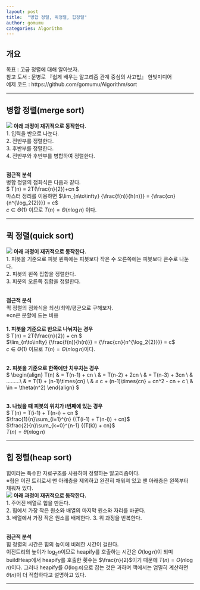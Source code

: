 ```yaml
---
layout: post
title:  "병합 정렬, 퀵정렬, 힙정렬"
author: gomumu
categories: Algorithm
---
```

<h2 id="headings">개요</h2>
<p>
목표 : 고급 정렬에 대해 알아보자.<br>
참고 도서 : 문병로 『쉽게 배우는 알고리즘 관계 중심의 사고법』 한빛미디어<br>
예제 코드 : https://github.com/gomumu/Algorithm/sort
</p>
<hr>

<h2>병합 정렬(merge sort)</h2>
<p>
<img data-action="zoom" src='{{ "/assets/post/Merge-Sort-Steps.png" | relative_url }}' >
<b>아래 과정이 재귀적으로 동작한다.</b><br>
1. 입력을 반으로 나눈다.<br>
2. 전반부를 정렬한다.<br>
3. 후반부를 정렬한다.<br>
4. 전반부와 후반부를 병합하여 정렬한다.<br><br>

<b>점근적 분석</b><br>
병합 정렬의 점화식은 다음과 같다.<br>
$ T(n) = 2T(\frac{n}{2})+cn $<br>
마스터 정리를 이용하면 $\lim_{n\to\infty} {\frac{f(n)}{h(n)}} = {\frac{cn}{n^{\log_2{2}}}} = c$<br>
$c \in \Theta(1)$ 이므로 $T(n) = \Theta(n\log{n})$ 이다.<br>
</p>
<hr>

<h2>퀵 정렬(quick sort)</h2>
<p>
<img data-action="zoom" src='{{ "/assets/post/Quicksort.png" | relative_url }}' >
<b>아래 과정이 재귀적으로 동작한다.</b><br>
1. 피봇을 기준으로 피봇 왼쪽에는 피봇보다 작은 수 오른쪽에는 피봇보다 큰수로 나눈다.<br>
2. 피봇의 왼쪽 집합을 정렬한다.<br>
3. 피봇의 오른쪽 집합을 정렬한다.<br><br>

<b>점근적 분석</b><br>
퀵 정렬의 점화식을 최선/최악/평균으로 구해보자.<br>
※cn은 분할에 드는 비용<br><br>
<b>1. 피봇을 기준으로 반으로 나눠지는 경우</b><br>
$ T(n) = 2T(\frac{n}{2}) + cn $<br>
$\lim_{n\to\infty} {\frac{f(n)}{h(n)}} = {\frac{cn}{n^{\log_2{2}}}} = c$<br>
$c \in \Theta(1)$ 이므로 $T(n) = \Theta(n\log{n})$이다.<br><br>

<b>2. 피봇을 기준으로 한쪽에만 치우치는 경우</b><br>
$ \begin{align} T(n) & = T(n-1) + cn \\
& = T(n-2) + 2cn \\
& = T(n-3) + 3cn \\
& .........\\
& = T(1) + (n-1)\times{cn} \\
& ≤ c + (n-1)\times{cn} = cn^2 - cn + c \\
& \in = \theta(n^2)
\end{align} $<br><br>

<b>3. 나눴을 때 피봇의 위치가 i번째에 있는 경우</b><br>
$ T(n) = T(i-1) + T(n-i) + cn $<br>
$\frac{1}{n}\sum_{i=1}^{n} {(T(i-1) + T(n-i)) + cn}$<br>
$\frac{2}{n}\sum_{k=0}^{n-1} {(T(k)) + cn}$<br>
$T(n) = \theta(n\log{n})$<br>
</p>
<hr>

<h2>힙 정렬(heap sort)</h2>
<p>
힙이라는 특수한 자료구조를 사용하여 정렬하는 알고리즘이다.<br>
※힙은 이진 트리로서 맨 아래층을 제외하고 완전히 채워져 있고 맨 아래층은 왼쪽부터 채워져 있다.<br>

<img data-action="zoom" src='{{ "/assets/post/heapsort.png" | relative_url }}' >
<b>아래 과정이 재귀적으로 동작한다.</b><br>
1. 주어진 배열로 힙을 만든다.<br>
2. 힙에서 가장 작은 원소와 배열의 마지막 원소와 자리를 바꾼다.<br>
3. 배열에서 가장 작은 원소를 배제한다.
3. 위 과정을 반복한다.<br><br>

<b>점근적 분석</b><br>
힙 정렬의 시간은 힙의 높이에 비례한 시간이 걸린다.<br>
이진트리의 높이가 $\log_2{n}$이므로 heapify를 호출하는 시간은 $O(\log{n})$이 되며 buildHeap에서 heapify를 호출한 횟수는 $\frac{n}{2}$이기 때문에 $T(n) = O(n\log{n})$이다. 그러나 heapify를 $O(\log{n})$으로 잡는 것은 과하며 책에서는 엄밀히 계산하면 $\theta(n)$이 더 적합하다고 설명하고 있다. <br>
</p>
<hr>



